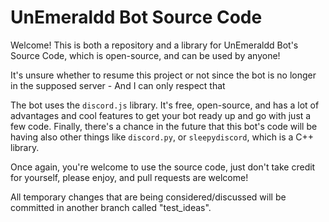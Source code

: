 # UnEmeraldd Bot Source Code

Welcome! This is both a repository and a library for UnEmeraldd Bot's Source Code, which is open-source, and can be used by anyone!

It's unsure whether to resume this project or not since the bot is no longer in the supposed server - And I can only respect that

The bot uses the `discord.js` library. It's free, open-source, and has a lot of advantages and cool features to get your bot ready up and go with just a few code. Finally, there's a chance in the future that this bot's code will be having also other things like `discord.py`, or `sleepydiscord`, which is a C++ library.

Once again, you're welcome to use the source code, just don't take credit for yourself, please enjoy, and pull requests are welcome!

All temporary changes that are being considered/discussed will be committed in another branch called "test_ideas".
